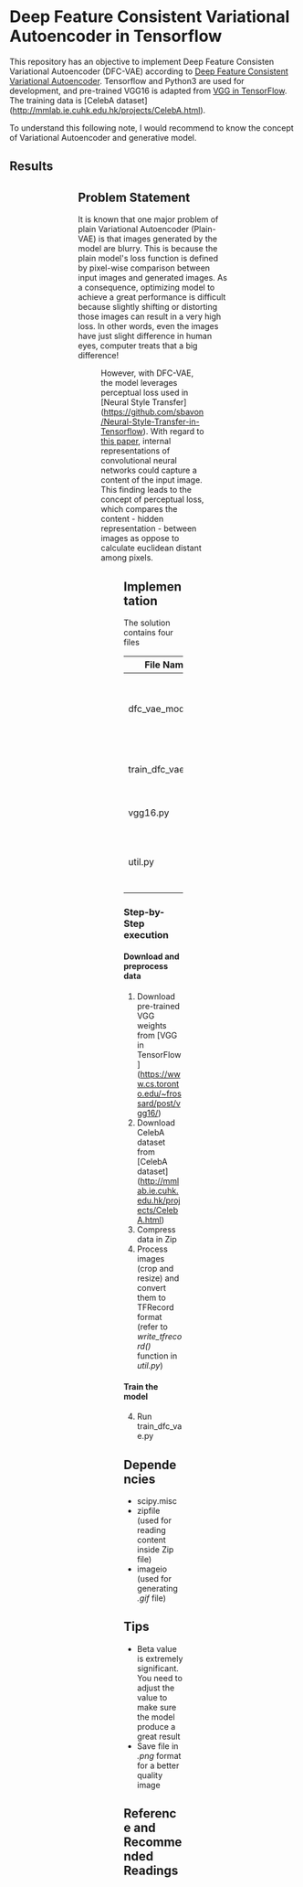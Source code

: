 # Deep Feature Consistent Variational Autoencoder in Tensorflow

This repository has an objective to implement Deep Feature Consisten Variational Autoencoder (DFC-VAE) according to [Deep Feature Consistent Variational Autoencoder](https://arxiv.org/abs/1610.00291).
Tensorflow and Python3 are used for development, and pre-trained VGG16 is adapted from [VGG in TensorFlow](https://www.cs.toronto.edu/~frossard/post/vgg16/). The training data is [CelebA dataset] (http://mmlab.ie.cuhk.edu.hk/projects/CelebA.html).

To understand this following note, I would recommend to know the concept of Variational Autoencoder and generative model.

## Results

<figure 3>
<figure 4>
<figure 5>

## Problem Statement

It is known that one major problem of plain Variational Autoencoder (Plain-VAE) is that images generated by the model are blurry. 
This is because the plain model's loss function is defined by pixel-wise comparison between input images and generated images. 
As a consequence, optimizing model to achieve a great performance is difficult because slightly shifting or distorting those images can result in a very high loss. In other words, even the images have just slight difference in human eyes, computer treats that a big difference!

<figure 1>

However, with DFC-VAE, the model leverages perceptual loss used in [Neural Style Transfer] (https://github.com/sbavon/Neural-Style-Transfer-in-Tensorflow).
With regard to [this paper](https://arxiv.org/abs/1508.06576), internal representations of convolutional neural networks could capture a content of the input image. This finding leads to the concept of perceptual loss, which compares the content - hidden representation - between images as oppose to calculate euclidean distant among pixels. 

<figure 2>

## Implementation

The solution contains four files

| File Name  | Description |
| ------------- | ------------- |
| dfc_vae_model.py  | builds the VAE model, including encoder,decoder, VGG, loss function, and optimizer  |
| train_dfc_vae.py  | trains the DFC_VAE model, and tests interpolation  |
| vgg16.py  | builds the pre-trained VGG16 model  |
| util.py  | contains supporting functions, such as data-preprocessing  |

### Step-by-Step execution

#### Download and preprocess data
1. Download pre-trained VGG weights from [VGG in TensorFlow] (https://www.cs.toronto.edu/~frossard/post/vgg16/)
2. Download CelebA dataset from [CelebA dataset] (http://mmlab.ie.cuhk.edu.hk/projects/CelebA.html)
3. Compress data in Zip
4. Process images (crop and resize) and convert them to TFRecord format (refer to *write_tfrecord()* function in *util.py*)

#### Train the model
4. Run train_dfc_vae.py

## Dependencies
- scipy.misc 
- zipfile (used for reading content inside Zip file)
- imageio (used for generating *.gif* file)

## Tips
- Beta value is extremely significant. You need to adjust the value to make sure the model produce a great result
- Save file in *.png* format for a better quality image

## Reference and Recommended Readings

